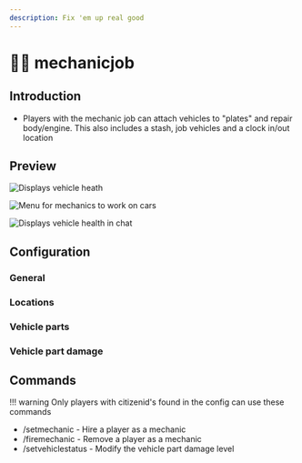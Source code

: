 ```yaml
---
description: Fix 'em up real good
---
```


# 🧑🔧 mechanicjob

## Introduction

* Players with the mechanic job can attach vehicles to "plates" and repair body/engine. This also includes a stash, job vehicles and a clock in/out location

## Preview

![Displays vehicle heath](<../../images/jobs/mechanicchatstatus.png>)

![Menu for mechanics to work on cars](../../images/jobs/mechanicmenu.png)

![Displays vehicle health in chat](../../images/jobs/mechanicchat.png)

## Configuration

### General



### Locations



### Vehicle parts



### Vehicle part damage



## Commands

!!! warning
    Only players with citizenid's found in the config can use these commands


* /setmechanic - Hire a player as a mechanic
* /firemechanic - Remove a player as a mechanic
* /setvehiclestatus - Modify the vehicle part damage level
